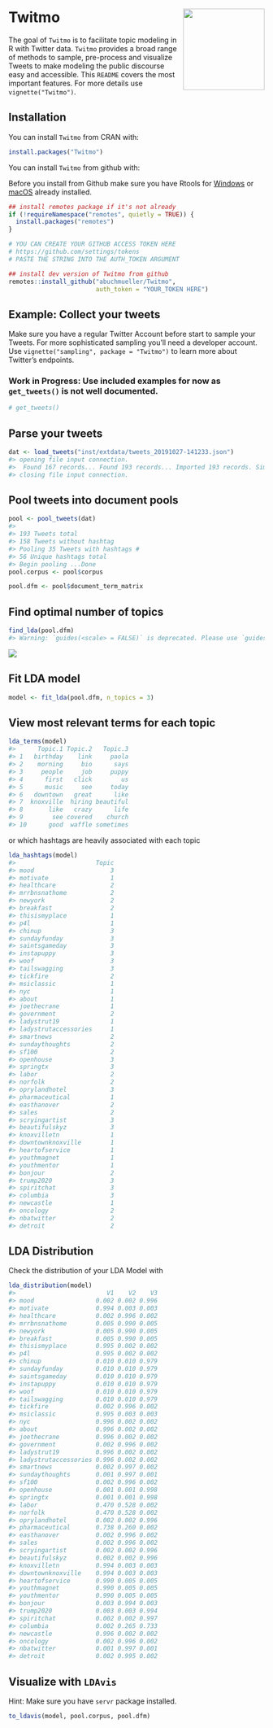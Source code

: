 
# Twitmo <img src="man/figures/hexSticker.png" width="160px" align="right" />

<!-- badges: start -->
<!-- badges: end -->

The goal of `Twitmo` is to facilitate topic modeling in R with
Twitter data. `Twitmo` provides a broad range of methods to sample,
pre-process and visualize Tweets to make modeling the public discourse
easy and accessible. This `README` covers the most important features.
For more details use `vignette("Twitmo")`.

## Installation

You can install `Twitmo` from CRAN with:

``` r
install.packages("Twitmo")
```

You can install `Twitmo` from github with:

Before you install from Github make sure you have Rtools for
[Windows](https://cran.r-project.org/bin/windows/Rtools/ "Rtools for Windows (CRAN)")
or
[macOS](https://thecoatlessprofessor.com/programming/cpp/r-compiler-tools-for-rcpp-on-macos/ "Rtools for macOS")
already installed.

``` r
## install remotes package if it's not already
if (!requireNamespace("remotes", quietly = TRUE)) {
  install.packages("remotes")
}

# YOU CAN CREATE YOUR GITHUB ACCESS TOKEN HERE
# https://github.com/settings/tokens
# PASTE THE STRING INTO THE AUTH_TOKEN ARGUMENT 

## install dev version of Twitmo from github
remotes::install_github("abuchmueller/Twitmo",
                        auth_token = "YOUR_TOKEN HERE")
```

## Example: Collect your tweets

Make sure you have a regular Twitter Account before start to sample your
Tweets. For more sophisticated sampling you’ll need a developer account.
Use `vignette("sampling", package = "Twitmo")` to learn more about
Twitter’s endpoints.

### Work in Progress: Use included examples for now as `get_tweets()` is not well documented.

``` r
# get_tweets()
```

## Parse your tweets

``` r
dat <- load_tweets("inst/extdata/tweets_20191027-141233.json")
#> opening file input connection.
#>  Found 167 records... Found 193 records... Imported 193 records. Simplifying...
#> closing file input connection.
```

## Pool tweets into document pools

``` r
pool <- pool_tweets(dat)
#> 
#> 193 Tweets total
#> 158 Tweets without hashtag
#> Pooling 35 Tweets with hashtags #
#> 56 Unique hashtags total
#> Begin pooling ...Done
pool.corpus <- pool$corpus
```

``` r
pool.dfm <- pool$document_term_matrix
```

## Find optimal number of topics

``` r
find_lda(pool.dfm)
#> Warning: `guides(<scale> = FALSE)` is deprecated. Please use `guides(<scale> = "none")` instead.
```

![](man/figures/README-ldatuner-1.png)<!-- -->

## Fit LDA model

``` r
model <- fit_lda(pool.dfm, n_topics = 3)
```

## View most relevant terms for each topic

``` r
lda_terms(model)
#>      Topic.1 Topic.2   Topic.3
#> 1   birthday    link     paola
#> 2    morning     bio      says
#> 3     people     job     puppy
#> 4      first   click        us
#> 5      music     see     today
#> 6   downtown   great      like
#> 7  knoxville  hiring beautiful
#> 8       like   crazy      life
#> 9        see covered    church
#> 10      good  waffle sometimes
```

or which hashtags are heavily associated with each topic

``` r
lda_hashtags(model)
#>                      Topic
#> mood                     3
#> motivate                 1
#> healthcare               2
#> mrrbnsnathome            2
#> newyork                  2
#> breakfast                2
#> thisismyplace            1
#> p4l                      1
#> chinup                   3
#> sundayfunday             3
#> saintsgameday            3
#> instapuppy               3
#> woof                     3
#> tailswagging             3
#> tickfire                 2
#> msiclassic               1
#> nyc                      1
#> about                    1
#> joethecrane              1
#> government               2
#> ladystrut19              1
#> ladystrutaccessories     1
#> smartnews                2
#> sundaythoughts           2
#> sf100                    2
#> openhouse                3
#> springtx                 3
#> labor                    2
#> norfolk                  2
#> oprylandhotel            3
#> pharmaceutical           1
#> easthanover              2
#> sales                    2
#> scryingartist            3
#> beautifulskyz            3
#> knoxvilletn              1
#> downtownknoxville        1
#> heartofservice           1
#> youthmagnet              1
#> youthmentor              1
#> bonjour                  2
#> trump2020                3
#> spiritchat               3
#> columbia                 3
#> newcastle                1
#> oncology                 2
#> nbatwitter               2
#> detroit                  2
```

## LDA Distribution

Check the distribution of your LDA Model with

``` r
lda_distribution(model)
#>                         V1    V2    V3
#> mood                 0.002 0.002 0.996
#> motivate             0.994 0.003 0.003
#> healthcare           0.002 0.996 0.002
#> mrrbnsnathome        0.005 0.990 0.005
#> newyork              0.005 0.990 0.005
#> breakfast            0.005 0.990 0.005
#> thisismyplace        0.995 0.002 0.002
#> p4l                  0.995 0.002 0.002
#> chinup               0.010 0.010 0.979
#> sundayfunday         0.010 0.010 0.979
#> saintsgameday        0.010 0.010 0.979
#> instapuppy           0.010 0.010 0.979
#> woof                 0.010 0.010 0.979
#> tailswagging         0.010 0.010 0.979
#> tickfire             0.002 0.996 0.002
#> msiclassic           0.995 0.003 0.003
#> nyc                  0.996 0.002 0.002
#> about                0.996 0.002 0.002
#> joethecrane          0.996 0.002 0.002
#> government           0.002 0.996 0.002
#> ladystrut19          0.996 0.002 0.002
#> ladystrutaccessories 0.996 0.002 0.002
#> smartnews            0.002 0.997 0.002
#> sundaythoughts       0.001 0.997 0.001
#> sf100                0.002 0.996 0.002
#> openhouse            0.001 0.001 0.998
#> springtx             0.001 0.001 0.998
#> labor                0.470 0.528 0.002
#> norfolk              0.470 0.528 0.002
#> oprylandhotel        0.002 0.002 0.996
#> pharmaceutical       0.738 0.260 0.002
#> easthanover          0.002 0.996 0.002
#> sales                0.002 0.996 0.002
#> scryingartist        0.002 0.002 0.996
#> beautifulskyz        0.002 0.002 0.996
#> knoxvilletn          0.994 0.003 0.003
#> downtownknoxville    0.994 0.003 0.003
#> heartofservice       0.990 0.005 0.005
#> youthmagnet          0.990 0.005 0.005
#> youthmentor          0.990 0.005 0.005
#> bonjour              0.003 0.994 0.003
#> trump2020            0.003 0.003 0.994
#> spiritchat           0.002 0.002 0.997
#> columbia             0.002 0.265 0.733
#> newcastle            0.996 0.002 0.002
#> oncology             0.002 0.996 0.002
#> nbatwitter           0.001 0.997 0.001
#> detroit              0.002 0.995 0.002
```

## Visualize with `LDAvis`

Hint: Make sure you have `servr` package installed.

``` r
to_ldavis(model, pool.corpus, pool.dfm)
```
